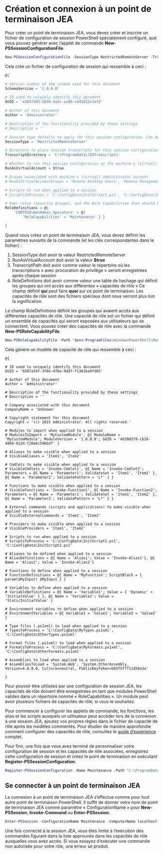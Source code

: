# Création et connexion à un point de terminaison JEA
Pour créer un point de terminaison JEA, vous devez créer et inscrire un fichier de configuration de session PowerShell spécialement configuré, que vous pouvez générer avec l’applet de commande **New-PSSessionConfigurationFile**.

```powershell
New-PSSessionConfigurationFile -SessionType RestrictedRemoteServer -TranscriptDirectory "C:\ProgramData\JEATranscripts" -RunAsVirtualAccount -RoleDefinitions @{ 'CONTOSO\NonAdmin_Operators' = @{ RoleCapabilities = 'Maintenance' }} -Path "$env:ProgramData\JEAConfiguration\Demo.pssc" 
```

Cela crée un fichier de configuration de session qui ressemble à ceci : 
```powershell
@{

# Version number of the schema used for this document
SchemaVersion = '2.0.0.0'

# ID used to uniquely identify this document
GUID = 'a384fdd3-5830-4a2c-ac86-cdd1822c3afd'

# Author of this document
Author = 'Administrator'

# Description of the functionality provided by these settings
# Description = ''

# Session type defaults to apply for this session configuration. Can be 'RestrictedRemoteServer' (recommended), 'Empty', or 'Default'
SessionType = 'RestrictedRemoteServer'

# Directory to place session transcripts for this session configuration
TranscriptDirectory = 'C:\ProgramData\JEATranscripts'

# Whether to run this session configuration as the machine's (virtual) administrator account
RunAsVirtualAccount = $true

# Groups associated with machine's (virtual) administrator account
# RunAsVirtualAccountGroups = 'Remote Desktop Users', 'Remote Management Users'

# Scripts to run when applied to a session
# ScriptsToProcess = 'C:\ConfigData\InitScript1.ps1', 'C:\ConfigData\InitScript2.ps1'

# User roles (security groups), and the Role Capabilities that should be applied to them when applied to a session
RoleDefinitions = @{
    'CONTOSO\NonAdmin_Operators' = @{
        'RoleCapabilities' = 'Maintenance' } }

} 
```
Quand vous créez un point de terminaison JEA, vous devez définir les paramètres suivants de la commande (et les clés correspondantes dans le fichier) :
1.  SessionType doit avoir la valeur RestrictedRemoteServer
2.  RunAsVirtualAccount doit avoir la valeur **$true**
3.  TranscriptPath doit avoir comme valeur le répertoire où les transcriptions « avec procuration de privilège » seront enregistrées après chaque session
4.  RoleDefinitions doit avoir comme valeur une table de hachage qui définit les groupes qui ont accès aux différentes « capacités de rôle »  Ce champ définit **qui** peut faire **quoi** sur ce point de terminaison.   Les capacités de rôle sont des fichiers spéciaux dont nous verront plus loin la signification.


Le champ RoleDefinitions définit les groupes qui avaient accès aux différentes capacités de rôle.  Une capacité de rôle est un fichier qui définit un ensemble de capacités qui seront exposées aux utilisateurs qui se connectent.  Vous pouvez créer des capacités de rôle avec la commande **New-PSRoleCapabilityFile**.

```powershell
New-PSRoleCapabilityFile -Path "$env:ProgramFiles\WindowsPowerShell\Modules\DemoModule\RoleCapabilities\Maintenance.psrc" 
```

Cela génère un modèle de capacité de rôle qui ressemble à ceci :
```
@{

# ID used to uniquely identify this document
GUID = '9287a34f-3f0e-4fbe-9dd7-f1361ba9fd65'

# Author of this document
Author = 'Administrator'

# Description of the functionality provided by these settings
# Description = ''

# Company associated with this document
CompanyName = 'Unknown'

# Copyright statement for this document
Copyright = '(c) 2015 Administrator. All rights reserved.'

# Modules to import when applied to a session
# ModulesToImport = 'MyCustomModule', @{ ModuleName = 'MyCustomModule'; ModuleVersion = '1.0.0.0'; GUID = '4d30d5f0-cb16-4898-812d-f20a6c596bdf' }

# Aliases to make visible when applied to a session
# VisibleAliases = 'Item1', 'Item2'

# Cmdlets to make visible when applied to a session
# VisibleCmdlets = 'Invoke-Cmdlet1', @{ Name = 'Invoke-Cmdlet2'; Parameters = @{ Name = 'Parameter1'; ValidateSet = 'Item1', 'Item2' }, @{ Name = 'Parameter2'; ValidatePattern = 'L*' } }

# Functions to make visible when applied to a session
# VisibleFunctions = 'Invoke-Function1', @{ Name = 'Invoke-Function2'; Parameters = @{ Name = 'Parameter1'; ValidateSet = 'Item1', 'Item2' }, @{ Name = 'Parameter2'; ValidatePattern = 'L*' } }

# External commands (scripts and applications) to make visible when applied to a session
# VisibleExternalCommands = 'Item1', 'Item2'

# Providers to make visible when applied to a session
# VisibleProviders = 'Item1', 'Item2'

# Scripts to run when applied to a session
# ScriptsToProcess = 'C:\ConfigData\InitScript1.ps1', 'C:\ConfigData\InitScript2.ps1'

# Aliases to be defined when applied to a session
# AliasDefinitions = @{ Name = 'Alias1'; Value = 'Invoke-Alias1'}, @{ Name = 'Alias2'; Value = 'Invoke-Alias2'}

# Functions to define when applied to a session
# FunctionDefinitions = @{ Name = 'MyFunction'; ScriptBlock = { param($MyInput) $MyInput } }

# Variables to define when applied to a session
# VariableDefinitions = @{ Name = 'Variable1'; Value = { 'Dynamic' + 'InitialValue' } }, @{ Name = 'Variable2'; Value = 'StaticInitialValue' }

# Environment variables to define when applied to a session
# EnvironmentVariables = @{ Variable1 = 'Value1'; Variable2 = 'Value2' }

# Type files (.ps1xml) to load when applied to a session
# TypesToProcess = 'C:\ConfigData\MyTypes.ps1xml', 'C:\ConfigData\OtherTypes.ps1xml'

# Format files (.ps1xml) to load when applied to a session
# FormatsToProcess = 'C:\ConfigData\MyFormats.ps1xml', 'C:\ConfigData\OtherFormats.ps1xml'

# Assemblies to load when applied to a session
# AssembliesToLoad = 'System.Web', 'System.OtherAssembly, Version=4.0.0.0, Culture=neutral, PublicKeyToken=b03f5f7f11d50a3a'

} 

```
Pour pouvoir être utilisées par une configuration de session JEA, les capacités de rôle doivent être enregistrées en tant que modules PowerShell valides dans un répertoire nommé « RoleCapabilities ». Un module peut avoir plusieurs fichiers de capacités de rôle, si vous le souhaitez.

Pour commencer à configurer les applets de commande, les fonctions, les alias et les scripts auxquels un utilisateur peut accéder lors de la connexion à une session JEA, ajoutez vos propres règles dans le fichier de capacité de rôle après les modèles commentés. Pour étudier de manière approfondie comment configurer des capacités de rôle, consultez le [guide d’expérience](http://aka.ms/JEA) complet.

Pour finir, une fois que vous avez terminé de personnaliser votre configuration de session et les capacités de rôle associées, enregistrez cette configuration de session et créez le point de terminaison en exécutant **Register-PSSessionConfiguration**.

```powershell
Register-PSSessionConfiguration -Name Maintenance -Path "C:\ProgramData\JEAConfiguration\Demo.pssc" 
```

## Se connecter à un point de terminaison JEA
La connexion à un point de terminaison JEA s’effectue comme pour tout autre point de terminaison PowerShell.  Il suffit de donner votre nom de point de terminaison JEA comme paramètre « ConfigurationName » pour **New-PSSession**, **Invoke-Command** ou **Enter-PSSession**.

```powershell
Enter-PSSession -ConfigurationName Maintenance -ComputerName localhost
```
Une fois connecté à la session JEA, vous êtes limité à l’exécution des commandes figurant dans la liste approuvée dans les capacités de rôle auxquelles vous avez accès. Si vous essayez d’exécuter une commande non autorisée pour votre rôle, une erreur se produit.<!--HONumber=Mar16_HO2-->
